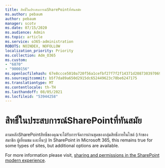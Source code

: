 ```yaml
---
title: สิทธิ์ในประสบการณ์SharePointที่ทันสมัย
ms.author: pebaum
author: pebaum
manager: scotv
ms.date: 07/15/2020
ms.audience: Admin
ms.topic: article
ms.service: o365-administration
ROBOTS: NOINDEX, NOFOLLOW
localization_priority: Priority
ms.collection: Adm_O365
ms.custom:
- "6870"
- "9000156"
ms.openlocfilehash: 67e8ccce5010a720f56a1cefbf27f7f2f14371d2087303970698c8c519c48459
ms.sourcegitcommit: b5f7da89a650d2915dc652449623c78be6247175
ms.translationtype: MT
ms.contentlocale: th-TH
ms.lasthandoff: 08/05/2021
ms.locfileid: "53944258"
---
```

# <a name="permissions-in-the-sharepoint-modern-experience"></a>สิทธิ์ในประสบการณ์SharePointที่ทันสมัย

ตามหลักSharePointสิทธิ์ของคุณจะได้รับการจัดการผ่านชุดของกลุ่มสิทธิ์ภายในไซต์ (เจ้าของ สมาชิก ผู้เยี่ยมชม และอื่นๆ) In SharePoint in Microsoft 365, this remains true for some types of sites, but additional options are available.  

For more information please visit, [sharing and permissions in the SharePoint modern experience](https://docs.microsoft.com/sharepoint/modern-experience-sharing-permissions).
